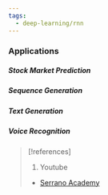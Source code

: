```yaml
---
tags:
  - deep-learning/rnn
---
```


### Applications

##### Stock Market Prediction
##### Sequence Generation
##### Text Generation
##### Voice Recognition

> [!references]
> 1. Youtube
> 	- [Serrano Academy](https://youtu.be/UNmqTiOnRfg)

